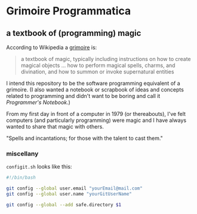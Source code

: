 # Grimoire Programmatica
## a textbook of (programming) magic 

According to Wikipedia a [grimoire](https://en.wikipedia.org/wiki/Grimoire) is:
> a textbook of magic, typically including instructions on how to create magical objects ... how to perform magical spells, charms, and divination, and how to summon or invoke supernatural entities

I intend this repository to be the software programming equivalent of a grimoire. (I also wanted a notebook or scrapbook of ideas and concepts related to programming and didn't want to be boring and call it _Programmer's Notebook_.)

From my first day in front of a computer in 1979 (or thereabouts), I've felt computers (and particularly programming) were magic and I have always wanted to share that magic with others.

"Spells and incantations; for those with the talent to cast them."

### miscellany

`configit.sh` looks like this:
```bash
#!/bin/bash

git config --global user.email "yourEmail@mail.com"
git config --global user.name "yourGitUserName"

git config --global --add safe.directory $1
```
